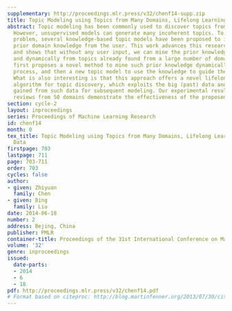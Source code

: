 ```yaml
---
supplementary: http://proceedings.mlr.press/v32/chenf14-supp.zip
title: Topic Modeling using Topics from Many Domains, Lifelong Learning and Big Data
abstract: Topic modeling has been commonly used to discover topics from document collections.
  However, unsupervised models can generate many incoherent topics. To address this
  problem, several knowledge-based topic models have been proposed to incorporate
  prior domain knowledge from the user. This work advances this research much further
  and shows that without any user input, we can mine the prior knowledge automatically
  and dynamically from topics already found from a large number of domains. This paper
  first proposes a novel method to mine such prior knowledge dynamically in the modeling
  process, and then a new topic model to use the knowledge to guide the model inference.
  What is also interesting is that this approach offers a novel lifelong learning
  algorithm for topic discovery, which exploits the big (past) data and knowledge
  gained from such data for subsequent modeling. Our experimental results using product
  reviews from 50 domains demonstrate the effectiveness of the proposed approach.
section: cycle-2
layout: inproceedings
series: Proceedings of Machine Learning Research
id: chenf14
month: 0
tex_title: Topic Modeling using Topics from Many Domains, Lifelong Learning and Big
  Data
firstpage: 703
lastpage: 711
page: 703-711
order: 703
cycles: false
author:
- given: Zhiyuan
  family: Chen
- given: Bing
  family: Liu
date: 2014-06-18
number: 2
address: Bejing, China
publisher: PMLR
container-title: Proceedings of the 31st International Conference on Machine Learning
volume: '32'
genre: inproceedings
issued:
  date-parts:
  - 2014
  - 6
  - 18
pdf: http://proceedings.mlr.press/v32/chenf14.pdf
# Format based on citeproc: http://blog.martinfenner.org/2013/07/30/citeproc-yaml-for-bibliographies/
---
```

